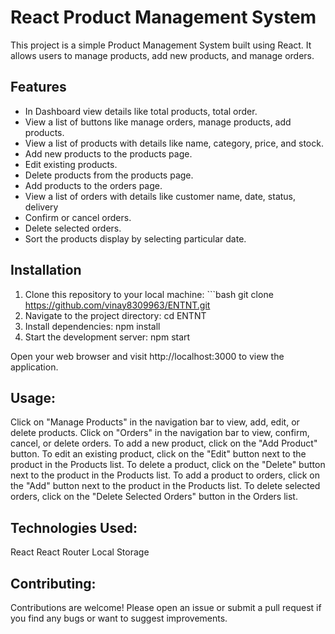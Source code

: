 # React Product Management System

This project is a simple Product Management System built using React. It allows users to manage products, add new products, and manage orders.

## Features

- In Dashboard view details like total products, total order.
- View a list of buttons like manage orders, manage products, add    products.
- View a list of products with details like name, category, price, and stock.
- Add new products to the products page.
- Edit existing products.
- Delete products from the products page.
- Add products to the orders page.
- View a list of orders with details like customer name, date, status, delivery  
- Confirm or cancel orders.
- Delete selected orders.
- Sort the products display by selecting particular date.

## Installation

1. Clone this repository to your local machine: ```bash 
   git clone https://github.com/vinay8309963/ENTNT.git
2. Navigate to the project directory:
   cd ENTNT
3. Install dependencies:
   npm install
4. Start the development server:
   npm start

Open your web browser and visit http://localhost:3000 to view the application.

## Usage:

Click on "Manage Products" in the navigation bar to view, add, edit, or delete products.
Click on "Orders" in the navigation bar to view, confirm, cancel, or delete orders.
To add a new product, click on the "Add Product" button.
To edit an existing product, click on the "Edit" button next to the product in the Products list.
To delete a product, click on the "Delete" button next to the product in the Products list.
To add a product to orders, click on the "Add" button next to the product in the Products list.
To delete selected orders, click on the "Delete Selected Orders" button in the Orders list.

## Technologies Used:

React
React Router
Local Storage

## Contributing:

Contributions are welcome! Please open an issue or submit a pull request if you find any bugs or want to suggest improvements.

